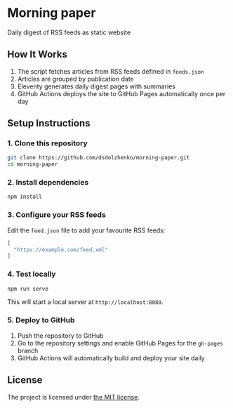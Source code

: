 # Morning paper

Daily digest of RSS feeds as static website

## How It Works

1. The script fetches articles from RSS feeds defined in `feeds.json`
2. Articles are grouped by publication date
3. Eleventy generates daily digest pages with summaries
4. GitHub Actions deploys the site to GitHub Pages automatically once per day

## Setup Instructions

### 1. Clone this repository

```bash
git clone https://github.com/dsdolzhenko/morning-paper.git
cd morning-paper
```

### 2. Install dependencies

```bash
npm install
```

### 3. Configure your RSS feeds

Edit the `feed.json` file to add your favourite RSS feeds:

```json
[
  "https://example.com/feed.xml"
]
```

### 4. Test locally

```bash
npm run serve
```

This will start a local server at `http://localhost:8080`.

### 5. Deploy to GitHub

1. Push the repository to GitHub
2. Go to the repository settings and enable GitHub Pages for the `gh-pages` branch
3. GitHub Actions will automatically build and deploy your site daily

## License

The project is licensed under [the MIT license](LICENSE.txt).
